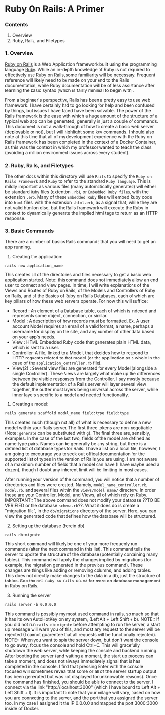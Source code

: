 # **Ruby On Rails: A Primer**

### **Contents**

1. Overview
2. Ruby, Rails, and Filetypes

### **1. Overview**

[Ruby on Rails](https://rubyonrails.org/) is a Web Application framework built using the programming language [Ruby](https://www.ruby-lang.org/en/). While an in-depth knowledge of Ruby is not required to effectively use Ruby on Rails, some familiarity will be necessary. Frequent reference will likely need to be made on your end to the Rails documentation, while Ruby documentation will be of less assistance after learning the basic syntax (which is fairly minimal to begin with).

From a beginner's perspective, Rails has been a pretty easy to use web framework. I have certainly had to go looking for help and been confused by things, but issues I have faced have been solvable.
The power of the Rails framework is the ease with which a huge amount of the structure of a typical web app can be generated, generally in just a couple of commands. This document is not a walk-through of how to create a basic web server (deployable or not), but I will highlight some key commands. 
I should also note at this time that all of my development experience with the Ruby on Rails framework has been completed in the context of a Docker Container, as this was the context in which my professor wanted to teach the class (avoiding a million environment issues across every student).

### **2. Ruby, Rails, and Filetypes**

The other docs within this directory will use `Rails` to specify the `Ruby on Rails Framework` and `Ruby` to refer to the standard `Ruby language`. This is mildly important as various files (many automatically generated) will either be standard `Ruby` files (extention `.rb`), or `Embedded Ruby files`, with the extension `.erb`. Many of these `Embedded Ruby` files will embed Ruby code into `html` files, with the extension `.html.erb`, as a signal that, while they are not valid html on disc, but the Rails framework will execute the Ruby in context to dynamically generate the implied html tags to return as an HTTP response.

### **3. Basic Commands**

There are a number of basics Rails commands that you will need to get an app running.

1. Creating the application:

`rails new application_name`

This creates all of the directories and files necessary to get a basic web application started. Note: this command does not immediately allow an end user to connect and view pages. In time, I will write explanations of the Views and Routes of Ruby on Rails, of the Models and Controllers of Ruby on Rails, and of the Basics of Ruby on Rails Databases, each of which are key pillars of how these web servers operate. For now this will suffice:

- Record    : An element of a Database table, each of which is indexed and represents some object, connection, or similar.
- Model     : A description of how records must be formatted. Ex. A user account Model requires an email of a valid format, a name, perhaps a username for display on the site, and any number of other data based on your app's needs.
- View      : HTML Embedded Ruby code that generates plain HTML data, which is sent to a user.
- Controller: A file, linked to a Model, that decides how to respond to HTTP requests related to that model (or the application as a whole in the case of the `application_controller.rb` file).
- View(2)   : Several view files are generated for every Model (alongside a single Controller). These Views are largely what make up the differences between the visible responses from the Controller. I say mostly because the default implementation of a Rails server will layer several view together, the outter most layers being universal across the server, while inner layers specific to a model and needed functionality.

1. Creating a model:

`rails generate scaffold model_name field:type field:type`

This creates much (though not all) of what is necessary to define a new model within your Rails server. The first three tokens are non-negotiable (Note: `generate` can be substituted with `g`). The final three are, sensibly, examples. In the case of the last two, fields of the model are defined as name:type pairs. Names can be generally be any string, but there is a defined list of database types for Rails. I have a list on a local file, however, I am going to encourage you to seek out offical documentation for the supported list of types in the version of Rails you are using. I am not aware of a maximum number of fields that a model can have (I have maybe used a dozen), though I doubt any inherent limit will be limiting in most cases.

After running your version of the command, you will notice that a number of directories and files were created. Namely, `model_name_controller.rb`, `model.rb`, and several files within the `views/model_name/` directory. In order these are your Controller, Model, and Views, all of which rely on Ruby. IMPORTANT:: The above command does not modify your database ??TO BE VERIFIED or the database `schema.rb`??. What it does do is create a "migration file", in the `db/migrations` directory of the server. Here, you can view the generated code that defines how the database will be structured.

2. Setting up the database (herein db)

`rails db:migrate`

This short command will likely be one of your more frequenly run commands (after the next command in this list). This command tells the server to update the structure of the database (potentially containing many tables). This command will apply the changes implied by migrations (for example, the migration generated in the previous command). These changes are things like adding or removing columns, and adding tables. This does not directly make changes to the data in a db, just the structure of tables. See the `NYI Ruby on Rails DB.md` for more on database management in Ruby on Rails.

3. Running the server

`rails server -b 0.0.0.0`

This command is possibly my most used command in rails, so much so that it has its own AutoHotKey on my system, (Left Alt + Left Shift + b).
NOTE:: If you did not run `rails db:migrate` before attempting to run the server, a start up message will warn you of this, and most any request to the server will be rejected (I cannot guarentee that all requests will be functionally rejected). 
NOTE:: When you want to spin the server down, but don't want the console to go away, focus the console and hold Ctrl+C. This will gracefully shutdown the web server, while keeping the console and backend running.
After booting the server (and waiting a moment, the start up process can take a moment, and does not always immediately signal that is has completed in the console. I find that pressing Enter with the console focused will sometimes reveal that some or all of the server startup output has been generated but was not displayed for unknowable reasons).
Once the command has finished, you should be able to connect to the server. I connect via the link "http://localhost:3000" (which I have bound to Left Alt + Left Shift + l). It is important to note that your milage will vary, based on how you are connecting to the server, and the port that you assigned the server too. In my case I assigned it the IP 0.0.0.0 and mapped the port 3000:3000 inside of Docker.
